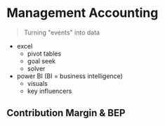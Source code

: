 # Management Accounting
> Turning "events" into data

- excel
	- pivot tables
	- goal seek
	- solver
- power BI (BI = business intelligence)
	- visuals
	- key influencers

## Contribution Margin & BEP